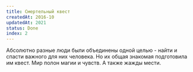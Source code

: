 ```yaml
---
title: Смертельный квест
createdAt: 2016-10
updatedAt: 2021
status: Done
index: 2
---
```


Абсолютно разные люди были объединены одной целью - найти и спасти важного для них человека. Но их общая знакомая
подготовила им квест. Мир полон магии и чувств. А также жажды мести.
